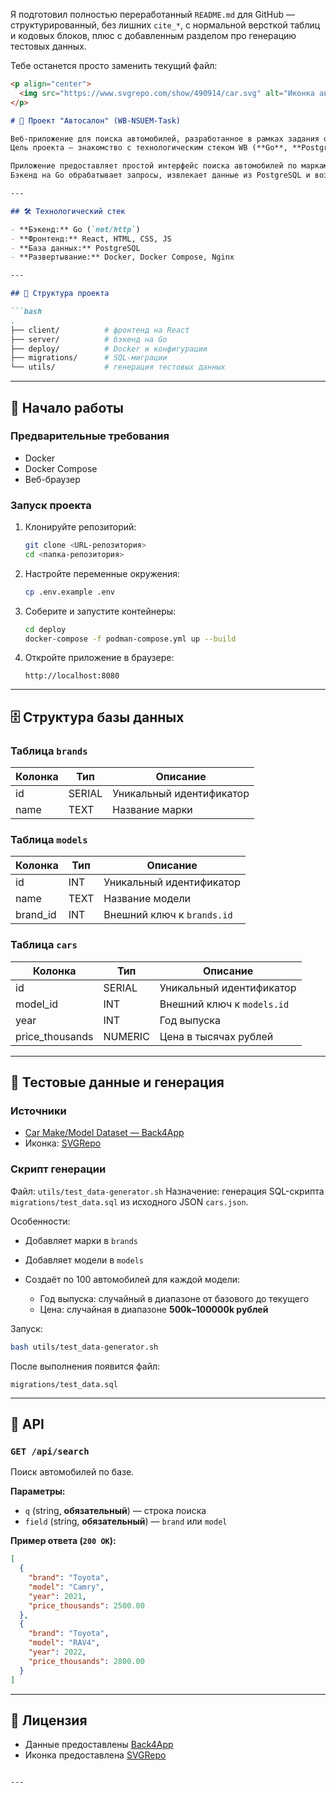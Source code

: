 Я подготовил полностью переработанный `README.md` для GitHub — структурированный, без лишних `cite_*`, с нормальной версткой таблиц и кодовых блоков, плюс с добавленным разделом про генерацию тестовых данных.

Тебе останется просто заменить текущий файл:

````markdown
<p align="center">
  <img src="https://www.svgrepo.com/show/490914/car.svg" alt="Иконка автомобиля" width="100"/>
</p>

# 🚗 Проект "Автосалон" (WB-NSUEM-Task)

Веб-приложение для поиска автомобилей, разработанное в рамках задания от **Wildberries** для студентов **НГУЭУ**.
Цель проекта — знакомство с технологическим стеком WB (**Go**, **PostgreSQL**, **React**).

Приложение предоставляет простой интерфейс поиска автомобилей по маркам и моделям.
Бэкенд на Go обрабатывает запросы, извлекает данные из PostgreSQL и возвращает результат в формате JSON.

---

## 🛠 Технологический стек

- **Бэкенд:** Go (`net/http`)
- **Фронтенд:** React, HTML, CSS, JS
- **База данных:** PostgreSQL
- **Развертывание:** Docker, Docker Compose, Nginx

---

## 📂 Структура проекта

```bash
.
├── client/          # фронтенд на React
├── server/          # бэкенд на Go
├── deploy/          # Docker и конфигурации
├── migrations/      # SQL-миграции
└── utils/           # генерация тестовых данных
````

---

## 🚀 Начало работы

### Предварительные требования

* Docker
* Docker Compose
* Веб-браузер

### Запуск проекта

1. Клонируйте репозиторий:

   ```sh
   git clone <URL-репозитория>
   cd <папка-репозитория>
   ```

2. Настройте переменные окружения:

   ```sh
   cp .env.example .env
   ```

3. Соберите и запустите контейнеры:

   ```sh
   cd deploy
   docker-compose -f podman-compose.yml up --build
   ```

4. Откройте приложение в браузере:

   ```
   http://localhost:8080
   ```

---

## 🗄 Структура базы данных

### Таблица `brands`

| Колонка | Тип    | Описание                 |
| ------- | ------ | ------------------------ |
| id      | SERIAL | Уникальный идентификатор |
| name    | TEXT   | Название марки           |

### Таблица `models`

| Колонка  | Тип  | Описание                   |
| -------- | ---- | -------------------------- |
| id       | INT  | Уникальный идентификатор   |
| name     | TEXT | Название модели            |
| brand_id | INT  | Внешний ключ к `brands.id` |

### Таблица `cars`

| Колонка         | Тип     | Описание                   |
| --------------- | ------- | -------------------------- |
| id              | SERIAL  | Уникальный идентификатор   |
| model_id        | INT     | Внешний ключ к `models.id` |
| year            | INT     | Год выпуска                |
| price_thousands | NUMERIC | Цена в тысячах рублей      |

---

## 🧪 Тестовые данные и генерация

### Источники

* [Car Make/Model Dataset — Back4App](https://www.back4app.com/database/back4app/car-make-model-dataset)
* Иконка: [SVGRepo](https://www.svgrepo.com/svg/490914/car)

### Скрипт генерации

Файл: `utils/test_data-generator.sh`
Назначение: генерация SQL-скрипта `migrations/test_data.sql` из исходного JSON `cars.json`.

Особенности:

* Добавляет марки в `brands`
* Добавляет модели в `models`
* Создаёт по 100 автомобилей для каждой модели:

  * Год выпуска: случайный в диапазоне от базового до текущего
  * Цена: случайная в диапазоне **500k–100000k рублей**

Запуск:

```sh
bash utils/test_data-generator.sh
```

После выполнения появится файл:

```
migrations/test_data.sql
```

---

## 🔌 API

### `GET /api/search`

Поиск автомобилей по базе.

**Параметры:**

* `q` (string, **обязательный**) — строка поиска
* `field` (string, **обязательный**) — `brand` или `model`

**Пример ответа (`200 OK`):**

```json
[
  {
    "brand": "Toyota",
    "model": "Camry",
    "year": 2021,
    "price_thousands": 2500.00
  },
  {
    "brand": "Toyota",
    "model": "RAV4",
    "year": 2022,
    "price_thousands": 2800.00
  }
]
```

---

## 📄 Лицензия

* Данные предоставлены [Back4App](https://www.back4app.com/)
* Иконка предоставлена [SVGRepo](https://www.svgrepo.com/)

```

---
